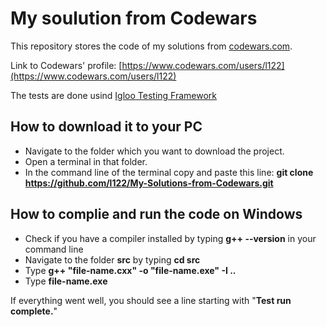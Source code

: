 # My soulution from Codewars

This repository stores the code of my solutions from [codewars.com](https://www.codewars.com/). 

Link to Codewars' profile: [https://www.codewars.com/users/l122](https://www.codewars.com/users/l122)

The tests are done usind [Igloo Testing Framework](https://github.com/joakimkarlsson/igloo.git)


## How to download it to your PC

- Navigate to the folder which you want to download the project. 
- Open a terminal in that folder. 
- In the command line of the terminal copy and paste this line: **git clone https://github.com/l122/My-Solutions-from-Codewars.git**


## How to complie and run the code on Windows

- Check if you have a compiler installed by typing **g++ --version** in your command line
- Navigate to the folder **src** by typing **cd src**
- Type **g++ "file-name.cxx" -o "file-name.exe" -I ..**
- Type **file-name.exe**

If everything went well, you should see a line starting with "**Test run complete.**"
